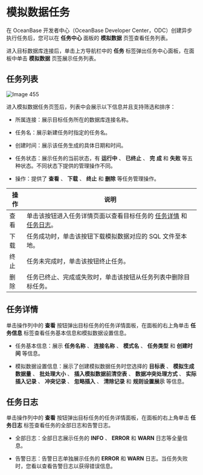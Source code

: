 模拟数据任务 
===========================

在 OceanBase 开发者中心（OceanBase Developer Center，ODC）创建异步执行任务后，您可以在 **任务中心** 面板的 **模拟数据** 页签查看任务列表。

进入目标数据库连接后，单击上方导航栏中的 **任务** 标签弹出任务中心面板，在面板中单击 **模拟数据** 页签展示任务列表。

任务列表 
-------------------------

![Image 455](https://help-static-aliyun-doc.aliyuncs.com/assets/img/zh-CN/1339838161/p263390.png)

进入模拟数据任务页签后，列表中会展示以下信息并且支持筛选和排序：

* 所属连接：展示目标任务所在的数据库连接名称。

  

* 任务名：展示新建任务时指定的任务名。

  

* 创建时间：展示该任务生成的具体日期和时间。

  

* 任务状态：展示任务的当前状态，有 **运行中** 、 **已终止** 、 **完** **成** 和 **失败** 等五种状态。不同状态下提供的管理操作不同。

  

* 操作：提供了 **查看** 、 **下载** 、 **终止** 和 **删除** 等任务管理操作。

  




| 操作 |                                                         说明                                                         |
|----|--------------------------------------------------------------------------------------------------------------------|
| 查看 | 单击该按钮进入任务详情页面以查看目标任务的 [任务详情](#任务详情) 和 [任务日志](#任务日志)。 |
| 下载 | 任务成功时，单击该按钮下载模拟数据对应的 SQL 文件至本地。                                                                                    |
| 终止 | 任务未完成时，单击该按钮终止任务。                                                                                                  |
| 删除 | 任务已终止、完成或失败时，单击该按钮从任务列表中删除目标任务。                                                                                    |



任务详情 
-------------------------

单击操作列中的 **查看** 按钮弹出目标任务的任务详情面板，在面板的右上角单击 **任务信息** 标签查看任务基本信息和模拟数据设置信息。

* 任务基本信息：展示 **任务名称** 、 **连接名称** 、 **模式名** 、 **任务类型** 和 **创建时间** 等信息。

  

* 模拟数据设置信息：展示了创建模拟数据任务时您选择的 **目标表** 、 **模拟生成数据量** 、 **批处理大小** 、 **插入模拟数据前清空表** 、 **数据冲突处理方式** 、 **实际插入记录** 、 **冲突记录** 、 **忽略插入** 、 **清除记录** 和 **规则设置展示** 等信息。

  




任务日志 
-------------------------

单击操作列中的 **查看** 按钮弹出目标任务的任务详情面板，在面板的右上角单击 **任务日志** 标签查看任务的全部日志和告警日志。

* 全部日志：全部日志展示任务的 **INFO** 、 **ERROR** 和 **WARN** 日志等全量信息。

  

* 告警日志：告警日志单独展示任务的 **ERROR** 和 **WARN** 日志。当任务失败时，您看以查看告警日志以获得错误信息。

  




